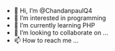 - 👋 Hi, I’m @ChandanpaulQ4
- 👀 I’m interested in programming
- 🌱 I’m currently learning PHP
- 💞️ I’m looking to collaborate on ...
- 📫 How to reach me ...

<!---
ChandanpaulQ4/ChandanpaulQ4 is a ✨ special ✨ repository because its `README.md` (this file) appears on your GitHub profile.
You can click the Preview link to take a look at your changes.
--->
